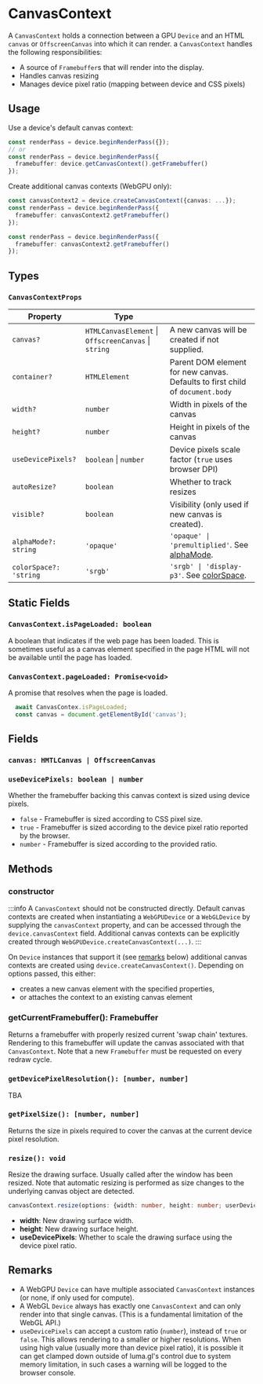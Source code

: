 # CanvasContext

A `CanvasContext` holds a connection between a GPU `Device` and an HTML `canvas` or `OffscreenCanvas` into which it can render.
a `CanvasContext` handles the following responsibilities:

- A source of `Framebuffer`s that will render into the display.
- Handles canvas resizing
- Manages device pixel ratio (mapping between device and CSS pixels)

## Usage

Use a device's default canvas context:

```typescript
const renderPass = device.beginRenderPass({});
// or
const renderPass = device.beginRenderPass({
  framebuffer: device.getCanvasContext().getFramebuffer()
});
```

Create additional canvas contexts (WebGPU only):

```typescript
const canvasContext2 = device.createCanvasContext({canvas: ...});
const renderPass = device.beginRenderPass({
  framebuffer: canvasContext2.getFramebuffer()
});

const renderPass = device.beginRenderPass({
  framebuffer: canvasContext2.getFramebuffer()
});

```

## Types

### `CanvasContextProps`

| Property                | Type                                                 |                                                                               |
| ----------------------- | ---------------------------------------------------- | ----------------------------------------------------------------------------- |
| `canvas?`               | `HTMLCanvasElement` \| `OffscreenCanvas` \| `string` | A new canvas will be created if not supplied.                                 |
| `container?`            | `HTMLElement`                                        | Parent DOM element for new canvas. Defaults to first child of `document.body` |
| `width?`                | `number`                                             | Width in pixels of the canvas                                                 |
| `height?`               | `number`                                             | Height in pixels of the canvas                                                |
| `useDevicePixels?`      | `boolean` \| `number`                                | Device pixels scale factor (`true` uses browser DPI)                          |
| `autoResize?`           | `boolean`                                            | Whether to track resizes                                                      |
| `visible?`              | `boolean`                                            | Visibility (only used if new canvas is created).                              |
| `alphaMode?: string`    | `'opaque'`         | `'opaque' \| 'premultiplied'`. See [alphaMode](https://developer.mozilla.org/en-US/docs/Web/API/GPUCanvasContext/configure#alphamode). |
| `colorSpace?: 'string`  | `'srgb'`           | `'srgb' \| 'display-p3'`. See [colorSpace](https://developer.mozilla.org/en-US/docs/Web/API/GPUCanvasContext/configure#colorspace). |


## Static Fields

### `CanvasContext.isPageLoaded: boolean`

A boolean that indicates if the web page has been loaded. This is sometimes useful as a canvas element specified in the page HTML will not be available until the page has loaded.

### `CanvasContext.pageLoaded: Promise<void>`

A promise that resolves when the page is loaded.

```typescript
  await CanvasContex.isPageLoaded;
  const canvas = document.getElementById('canvas');
```

## Fields

### `canvas: HMTLCanvas | OffscreenCanvas`

### `useDevicePixels: boolean | number`

Whether the framebuffer backing this canvas context is sized using device pixels.

- `false` - Framebuffer is sized according to CSS pixel size.
- `true` - Framebuffer is sized according to the device pixel ratio reported by the browser.
- `number` - Framebuffer is sized according to the provided ratio.

## Methods

### constructor

:::info
A `CanvasContext` should not be constructed directly. Default canvas contexts are created when instantiating a `WebGPUDevice` or a `WebGLDevice` by supplying the `canvasContext` property, and can be accessed through the `device.canvasContext` field.  Additional canvas contexts can be explicitly created through `WebGPUDevice.createCanvasContext(...)`.
:::

On `Device` instances that support it (see [remarks](#remarks) below) additional canvas contexts are created using `device.createCanvasContext()`. Depending on options passed, this either:
- creates a new canvas element with the specified properties,
- or attaches the context to an existing canvas element

### getCurrentFramebuffer(): Framebuffer

Returns a framebuffer with properly resized current 'swap chain' textures. Rendering to this framebuffer will update the canvas associated with that `CanvasContext`. Note that a new `Framebuffer` must be requested on every redraw cycle.

### `getDevicePixelResolution(): [number, number]`

TBA

### `getPixelSize(): [number, number]`

Returns the size in pixels required to cover the canvas at the current device pixel resolution.

### `resize(): void`

Resize the drawing surface. Usually called after the window has been resized. Note that automatic resizing is performed as size changes to the underlying canvas object are detected.

```typescript
canvasContext.resize(options: {width: number, height: number; userDevicePixels})
```

- **width**: New drawing surface width.
- **height**: New drawing surface height.
- **useDevicePixels**: Whether to scale the drawing surface using the device pixel ratio.

## Remarks

- A WebGPU `Device` can have multiple associated `CanvasContext` instances (or none, if only used for compute).
- A WebGL `Device` always has exactly one `CanvasContext` and can only render into that single canvas. (This is a fundamental limitation of the WebGL API.)
- `useDevicePixels` can accept a custom ratio (`number`), instead of `true` or `false`. This allows rendering to a smaller or higher resolutions. When using high value (usually more than device pixel ratio), it is possible it can get clamped down outside of luma.gl's control due to system memory limitation, in such cases a warning will be logged to the browser console.
